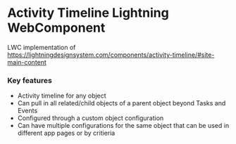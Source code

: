 # Activity Timeline Lightning WebComponent

LWC implementation of https://lightningdesignsystem.com/components/activity-timeline/#site-main-content

### Key features

- Activity timeline for any object
- Can pull in all related/child objects of a parent object beyond Tasks and Events
- Configured through a custom object configuration 
- Can have multiple configurations for the same object that can be used in different app pages or by critieria
